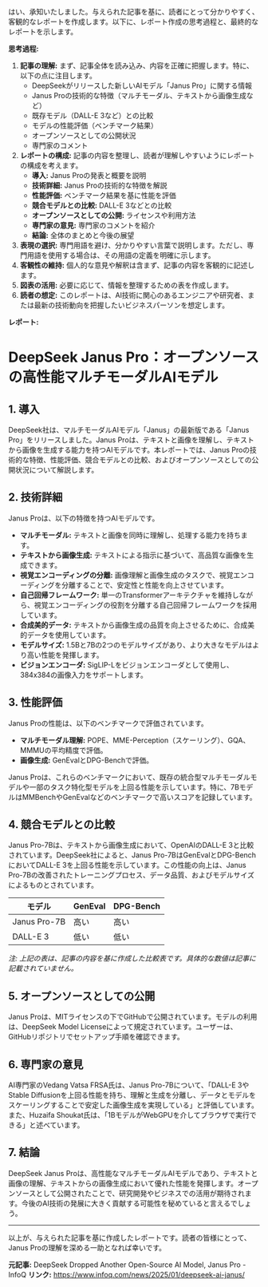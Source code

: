 はい、承知いたしました。与えられた記事を基に、読者にとって分かりやすく、客観的なレポートを作成します。以下に、レポート作成の思考過程と、最終的なレポートを示します。

**思考過程:**

1.  **記事の理解:** まず、記事全体を読み込み、内容を正確に把握します。特に、以下の点に注目します。
    *   DeepSeekがリリースした新しいAIモデル「Janus Pro」に関する情報
    *   Janus Proの技術的な特徴（マルチモーダル、テキストから画像生成など）
    *   既存モデル（DALL-E 3など）との比較
    *   モデルの性能評価（ベンチマーク結果）
    *   オープンソースとしての公開状況
    *   専門家のコメント
2.  **レポートの構成:** 記事の内容を整理し、読者が理解しやすいようにレポートの構成を考えます。
    *   **導入:** Janus Proの発表と概要を説明
    *   **技術詳細:** Janus Proの技術的な特徴を解説
    *   **性能評価:** ベンチマーク結果を基に性能を評価
    *   **競合モデルとの比較:** DALL-E 3などとの比較
    *   **オープンソースとしての公開:** ライセンスや利用方法
    *   **専門家の意見:** 専門家のコメントを紹介
    *   **結論:** 全体のまとめと今後の展望
3.  **表現の選択:** 専門用語を避け、分かりやすい言葉で説明します。ただし、専門用語を使用する場合は、その用語の定義を明確に示します。
4.  **客観性の維持:** 個人的な意見や解釈は含まず、記事の内容を客観的に記述します。
5.  **図表の活用:** 必要に応じて、情報を整理するための表を作成します。
6.  **読者の想定:** このレポートは、AI技術に関心のあるエンジニアや研究者、または最新の技術動向を把握したいビジネスパーソンを想定します。

**レポート:**

# DeepSeek Janus Pro：オープンソースの高性能マルチモーダルAIモデル

## 1. 導入

DeepSeek社は、マルチモーダルAIモデル「Janus」の最新版である「Janus Pro」をリリースしました。Janus Proは、テキストと画像を理解し、テキストから画像を生成する能力を持つAIモデルです。本レポートでは、Janus Proの技術的な特徴、性能評価、競合モデルとの比較、およびオープンソースとしての公開状況について解説します。

## 2. 技術詳細

Janus Proは、以下の特徴を持つAIモデルです。

*   **マルチモーダル:** テキストと画像を同時に理解し、処理する能力を持ちます。
*   **テキストから画像生成:** テキストによる指示に基づいて、高品質な画像を生成できます。
*   **視覚エンコーディングの分離:** 画像理解と画像生成のタスクで、視覚エンコーディングを分離することで、安定性と性能を向上させています。
*   **自己回帰フレームワーク:** 単一のTransformerアーキテクチャを維持しながら、視覚エンコーディングの役割を分離する自己回帰フレームワークを採用しています。
*   **合成美的データ:** テキストから画像生成の品質を向上させるために、合成美的データを使用しています。
*   **モデルサイズ:** 1.5Bと7Bの2つのモデルサイズがあり、より大きなモデルはより高い性能を発揮します。
*   **ビジョンエンコーダ:** SigLIP-Lをビジョンエンコーダとして使用し、384x384の画像入力をサポートします。

## 3. 性能評価

Janus Proの性能は、以下のベンチマークで評価されています。

*   **マルチモーダル理解:** POPE、MME-Perception（スケーリング）、GQA、MMMUの平均精度で評価。
*   **画像生成:** GenEvalとDPG-Benchで評価。

Janus Proは、これらのベンチマークにおいて、既存の統合型マルチモーダルモデルや一部のタスク特化型モデルを上回る性能を示しています。特に、7BモデルはMMBenchやGenEvalなどのベンチマークで高いスコアを記録しています。

## 4. 競合モデルとの比較

Janus Pro-7Bは、テキストから画像生成において、OpenAIのDALL-E 3と比較されています。DeepSeek社によると、Janus Pro-7BはGenEvalとDPG-BenchにおいてDALL-E 3を上回る性能を示しています。この性能の向上は、Janus Pro-7Bの改善されたトレーニングプロセス、データ品質、およびモデルサイズによるものとされています。

| モデル         | GenEval | DPG-Bench |
| -------------- | ------- | --------- |
| Janus Pro-7B   | 高い     | 高い       |
| DALL-E 3       | 低い     | 低い       |

*注: 上記の表は、記事の内容を基に作成した比較表です。具体的な数値は記事に記載されていません。*

## 5. オープンソースとしての公開

Janus Proは、MITライセンスの下でGitHubで公開されています。モデルの利用は、DeepSeek Model Licenseによって規定されています。ユーザーは、GitHubリポジトリでセットアップ手順を確認できます。

## 6. 専門家の意見

AI専門家のVedang Vatsa FRSA氏は、Janus Pro-7Bについて、「DALL-E 3やStable Diffusionを上回る性能を持ち、理解と生成を分離し、データとモデルをスケーリングすることで安定した画像生成を実現している」と評価しています。また、Huzaifa Shoukat氏は、「1BモデルがWebGPUを介してブラウザで実行できる」と述べています。

## 7. 結論

DeepSeek Janus Proは、高性能なマルチモーダルAIモデルであり、テキストと画像の理解、テキストからの画像生成において優れた性能を発揮します。オープンソースとして公開されたことで、研究開発やビジネスでの活用が期待されます。今後のAI技術の発展に大きく貢献する可能性を秘めていると言えるでしょう。

---

以上が、与えられた記事を基に作成したレポートです。読者の皆様にとって、Janus Proの理解を深める一助となれば幸いです。


**元記事:** DeepSeek Dropped Another Open-Source AI Model, Janus Pro - InfoQ
**リンク:** https://www.infoq.com/news/2025/01/deepseek-ai-janus/